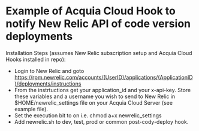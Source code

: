 # Example of Acquia Cloud Hook to notify New Relic API of code version deployments

Installation Steps (assumes New Relic subscription setup and Acquia Cloud Hooks installed in repo):

* Login to New Relic and goto https://rpm.newrelic.com/accounts/(UserID)/applications/(ApplicationID)/deployments/instructions
* From the instrtuctions get your application_id and your x-api-key. Store these variables and a username you wish to send to New Relic in $HOME/newrelic_settings file on your Acquia Cloud Server (see example file).
* Set the execution bit to on i.e. chmod a+x newrelic_settings
* Add newrelic.sh to dev, test, prod or common post-cody-deploy hook.


